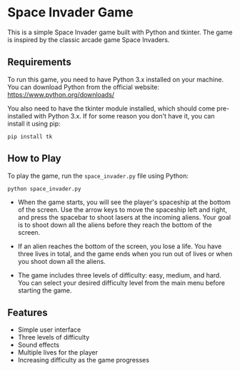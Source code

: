 # Space Invader Game
This is a simple Space Invader game built with Python and tkinter. The game is inspired by the classic arcade game Space Invaders.

## Requirements
To run this game, you need to have Python 3.x installed on your machine. You can download Python from the official website: https://www.python.org/downloads/

You also need to have the tkinter module installed, which should come pre-installed with Python 3.x. If for some reason you don't have it, you can install it using pip:

```
pip install tk
```

## How to Play
To play the game, run the `space_invader.py` file using Python:

```
python space_invader.py
```
- When the game starts, you will see the player's spaceship at the bottom of the screen. Use the arrow keys to move the spaceship left and right, and press the spacebar to shoot lasers at the incoming aliens. Your goal is to shoot down all the aliens before they reach the bottom of the screen.

- If an alien reaches the bottom of the screen, you lose a life. You have three lives in total, and the game ends when you run out of lives or when you shoot down all the aliens.

- The game includes three levels of difficulty: easy, medium, and hard. You can select your desired difficulty level from the main menu before starting the game.

## Features
- Simple user interface
- Three levels of difficulty
- Sound effects
- Multiple lives for the player
- Increasing difficulty as the game progresses
